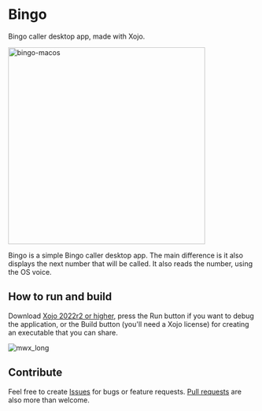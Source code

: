 # Bingo
Bingo caller desktop app, made with Xojo.

<img width="400" alt="bingo-macos" src="https://user-images.githubusercontent.com/601856/193415968-50b71cdb-7cc4-44ae-a715-b18c63894be4.png">

Bingo is a simple Bingo caller desktop app. The main difference is it also displays the next number that will be called. It also reads the number, using the OS voice.

## How to run and build
Download [Xojo 2022r2 or higher](https://xojo.com/download/), press the Run button if you want to debug the application, or the Build button (you'll need a Xojo license) for creating an executable that you can share.

![mwx_long](https://user-images.githubusercontent.com/601856/193416223-1e8cdc15-1966-46fa-8002-3aea41181a39.png)

## Contribute
Feel free to create [Issues](https://github.com/piradoiv/bingo/issues) for bugs or feature requests. [Pull requests](https://github.com/piradoiv/bingo/pulls) are also more than welcome.
